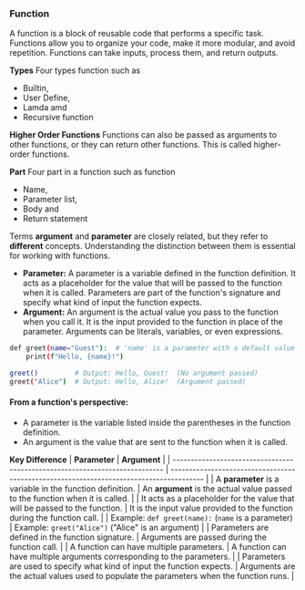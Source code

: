 ### Function
A function is a block of reusable code that performs a specific task. Functions allow you to organize your code, make it more modular, and avoid repetition. Functions can take inputs, process them, and return outputs.

**Types**
Four types function such as 
- Builtin, 
- User Define, 
- Lamda amd 
- Recursive function

**Higher Order Functions**
Functions can also be passed as arguments to other functions, or they can return other functions. This is called higher-order functions.

**Part**
Four part in a function such as function 
- Name, 
- Parameter list, 
- Body and 
- Return statement

Terms **argument** and **parameter** are closely related, but they refer to **different** concepts. Understanding the distinction between them is essential for working with functions.

- **Parameter:** A parameter is a variable defined in the function definition. It acts as a placeholder for the value that will be passed to the function when it is called. Parameters are part of the function's signature and specify what kind of input the function expects.
- **Argument:** An argument is the actual value you pass to the function when you call it. It is the input provided to the function in place of the parameter. Arguments can be literals, variables, or even expressions.
```bash
def greet(name="Guest"):  # 'name' is a parameter with a default value
    print(f"Hello, {name}!")

greet()         # Output: Hello, Guest!  (No argument passed)
greet("Alice")  # Output: Hello, Alice!  (Argument passed)
```
#### From a function's perspective:
- A parameter is the variable listed inside the parentheses in the function definition.
- An argument is the value that are sent to the function when it is called.

**Key Difference**
| **Parameter**                                                               | **Argument**                                                                            |
| --------------------------------------------------------------------------- | --------------------------------------------------------------------------------------- |
| A **parameter** is a variable in the function definition.                   | An **argument** is the actual value passed to the function when it is called.           |
| It acts as a placeholder for the value that will be passed to the function. | It is the input value provided to the function during the function call.                |
| Example: `def greet(name):` (`name` is a parameter)                         | Example: `greet("Alice")` ("Alice" is an argument)                                      |
| Parameters are defined in the function signature.                           | Arguments are passed during the function call.                                          |
| A function can have multiple parameters.                                    | A function can have multiple arguments corresponding to the parameters.                 |
| Parameters are used to specify what kind of input the function expects.     | Arguments are the actual values used to populate the parameters when the function runs. |

